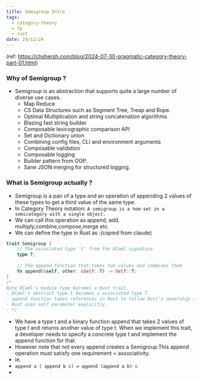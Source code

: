 ```yaml
---
title: Semigroup Intro
tags:
  - category-theory
  - fp
  - rust
date: 29/12/24
---
```

(ref: https://chshersh.com/blog/2024-07-30-pragmatic-category-theory-part-01.html)
### Why of Semigroup ? 
- Semigroup is an abstraction that supports quite a large number of diverse use cases.
	- Map Reduce 
	- CS Data Structures such as Segment Tree, Treap and Rope.
	- Optimal Multiplication and string concatenation algorithms
	- Blazing fast string builder 
	- Composable lexicographic comparison API
	- Set and Dictionary union 
	- Combining config files, CLI and environment arguments 
	- Composable validation 
	- Composable logging 
	- Builder pattern from OOP.
	- Sane JSON merging for structured logging.
### What is Semigroup actually ?
- Semigroup is a pair of a type and an operation of appending 2 values of these types to get a third value of the same type.
- In Category Theory notation: `A semigroup is a hom-set in a semicategory with a single object.`
- We can call this operation as append, add, multiply,combine,compose,merge etc.
- We can define the type in Rust as :(copied from claude)
```rust 
trait Semigroup {
    // The associated type 't' from the OCaml signature
    type T;
    
    // The append function that takes two values and combines them
    fn append(&self, other: &Self::T) -> Self::T;
}
/*
Note OCaml's module type becomes a Rust trait.
- OCaml's abstract type t becomes a associated type T.
- append function takes references in Rust to follow Rust's ownership rules.
- Rust uses self parameter explicitly.
- */

```
- We have a type t and a binary function append that takes 2 values of type t and returns another value of type t. When we implement this trait, a developer needs to specify a concrete type t and implement the append function for that.
- However note that not every append creates a Semigroup.This append operation must satisfy one requirement = associativity.
- ie.
- `append a ( append b c) = append (append a b) c`
- 